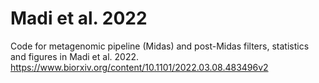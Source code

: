 # Madi et al. 2022

Code for metagenomic pipeline (Midas) and post-Midas filters, statistics and figures in Madi et al. 2022. 
https://www.biorxiv.org/content/10.1101/2022.03.08.483496v2

